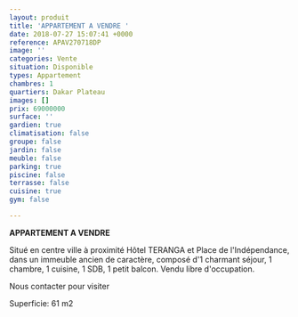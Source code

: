 ```yaml
---
layout: produit
title: 'APPARTEMENT A VENDRE '
date: 2018-07-27 15:07:41 +0000
reference: APAV270718DP
image: ''
categories: Vente
situation: Disponible
types: Appartement
chambres: 1
quartiers: Dakar Plateau
images: []
prix: 69000000
surface: ''
gardien: true
climatisation: false
groupe: false
jardin: false
meuble: false
parking: true
piscine: false
terrasse: false
cuisine: true
gym: false

---
```

**APPARTEMENT A VENDRE**

Situé en centre ville à proximité Hôtel TERANGA et Place de l'Indépendance, dans un immeuble ancien de caractère, composé d'1 charmant séjour, 1 chambre, 1 cuisine, 1 SDB, 1 petit balcon. Vendu libre d'occupation.

Nous contacter pour visiter

Superficie: 61 m2